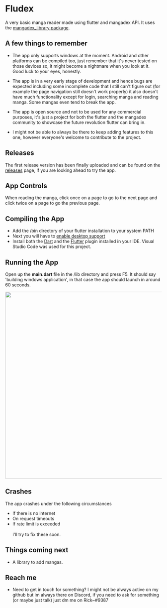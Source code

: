 # Fludex
A very basic manga reader made using flutter and mangadex API. It uses the [mangadex_library package](https://pub.dev/packages/mangadex_library).

## A few things to remember

- The app only supports windows at the moment. Android and other platforms can be compiled too, just remember that it's never tested on those devices so, it might become a nightmare when you look at it. Good luck to your eyes, honestly.

- The app is in a very early stage of development and hence bugs are expected including some incomplete code that I still can't figure out (for example the page navigation still doesn't work properly) it also doesn't have much functionality except for login, searching manga and reading manga. Some mangas even tend to break the app.

- The app is open source and not to be used for any commercial purposes, it's just a project for both the flutter and the mangadex community to showcase the future revolution flutter can bring in.

- I might not be able to always be there to keep adding features to this one, however everyone's welcome to contribute to the project.

## Releases
The first release version has been finally uploaded and can be found on the [releases](https://github.com/Riktam-Santra/Fludex/releases) page, if you are looking ahead to try the app.

## App Controls
When reading the manga, click once on a page to go to the next page and click twice on a page to go the previous page.

## Compiling the App
- Add the /bin directory of your flutter installation to your system PATH
- Next you will have to [enable desktop support](https://flutter.dev/desktop)
- Install both the [Dart](https://marketplace.visualstudio.com/items?itemName=Dart-Code.dart-code) and the [Flutter](https://marketplace.visualstudio.com/items?itemName=Dart-Code.flutter) plugin installed in your IDE. Visual Studio Code was used for this project.

## Running the App

Open up the **main.dart** file in the /lib directory and press F5. It should say 'building windows application', in that case the app should launch in around 60 seconds.

<img src="demo.gif" width="600px">

## Crashes
  The app crashes under the following circumstances
  - If there is no internet
  - On request timeouts
  - If rate limit is exceeded <br><br>
I'll try to fix these soon.

## Things coming next
 - A library to add mangas.

## Reach me
 - Need to get in touch for something? I might not be always active on my github but im always there on Discord, if you need to ask for something (or maybe just talk) just dm me on Rick~#9387
